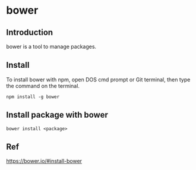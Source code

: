 # bower
## Introduction
bower is a tool to manage packages.

## Install
To install bower with npm, open DOS cmd prompt or Git terminal, then type the command on the terminal.

    npm install -g bower
## Install package with bower
    
    bower install <package>
## Ref
https://bower.io/#install-bower

